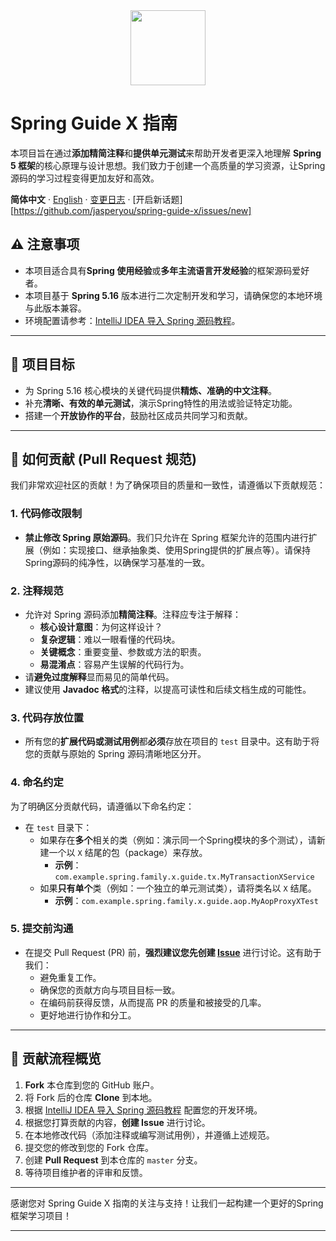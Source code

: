 <div align="center"><a name="readme-top"></a>

<img height="120" src="https://github.com/jasperyou/spring-guide-x/blob/master/Spring_Framework_Logo_2018.svg.png">
</div>

# Spring Guide X 指南

本项目旨在通过**添加精简注释**和**提供单元测试**来帮助开发者更深入地理解 **Spring 5 框架**的核心原理与设计思想。我们致力于创建一个高质量的学习资源，让Spring源码的学习过程变得更加友好和高效。

**简体中文** · [English](./README.en-US.md)  · [变更日志](./CHANGELOG.md) · [开启新话题][https://github.com/jasperyou/spring-guide-x/issues/new]


## ⚠️ 注意事项

* 本项目适合具有**Spring 使用经验**或**多年主流语言开发经验**的框架源码爱好者。
* 本项目基于 **Spring 5.16** 版本进行二次定制开发和学习，请确保您的本地环境与此版本兼容。
* 环境配置请参考：[IntelliJ IDEA 导入 Spring 源码教程](http://www.glorze.com/1617.html)。

---

## 🎯 项目目标

* 为 Spring 5.16 核心模块的关键代码提供**精炼、准确的中文注释**。
* 补充**清晰、有效的单元测试**，演示Spring特性的用法或验证特定功能。
* 搭建一个**开放协作的平台**，鼓励社区成员共同学习和贡献。

---

## 🚀 如何贡献 (Pull Request 规范)

我们非常欢迎社区的贡献！为了确保项目的质量和一致性，请遵循以下贡献规范：

### 1. 代码修改限制

* **禁止修改 Spring 原始源码**。我们只允许在 Spring 框架允许的范围内进行扩展（例如：实现接口、继承抽象类、使用Spring提供的扩展点等）。请保持Spring源码的纯净性，以确保学习基准的一致。

### 2. 注释规范

* 允许对 Spring 源码添加**精简注释**。注释应专注于解释：
    * **核心设计意图**：为何这样设计？
    * **复杂逻辑**：难以一眼看懂的代码块。
    * **关键概念**：重要变量、参数或方法的职责。
    * **易混淆点**：容易产生误解的代码行为。
* 请**避免过度解释**显而易见的简单代码。
* 建议使用 **Javadoc 格式**的注释，以提高可读性和后续文档生成的可能性。

### 3. 代码存放位置

* 所有您的**扩展代码或测试用例**都**必须**存放在项目的 `test` 目录中。这有助于将您的贡献与原始的 Spring 源码清晰地区分开。

### 4. 命名约定

为了明确区分贡献代码，请遵循以下命名约定：

* 在 `test` 目录下：
    * 如果存在**多个**相关的类（例如：演示同一个Spring模块的多个测试），请新建一个以 `X` 结尾的包（package）来存放。
        * **示例**：`com.example.spring.family.x.guide.tx.MyTransactionXService`
    * 如果**只有单个**类（例如：一个独立的单元测试类），请将类名以 `X` 结尾。
        * **示例**：`com.example.spring.family.x.guide.aop.MyAopProxyXTest`

### 5. 提交前沟通

* 在提交 Pull Request (PR) 前，**强烈建议您先创建 [Issue](https://github.com/jasperyou/spring-guide-x/issues/new)** 进行讨论。这有助于我们：
    * 避免重复工作。
    * 确保您的贡献方向与项目目标一致。
    * 在编码前获得反馈，从而提高 PR 的质量和被接受的几率。
    * 更好地进行协作和分工。

---

## 🤝 贡献流程概览

1.  **Fork** 本仓库到您的 GitHub 账户。
2.  将 Fork 后的仓库 **Clone** 到本地。
3.  根据 [IntelliJ IDEA 导入 Spring 源码教程](http://www.glorze.com/1617.html) 配置您的开发环境。
4.  根据您打算贡献的内容，**创建 Issue** 进行讨论。
5.  在本地修改代码（添加注释或编写测试用例），并遵循上述规范。
6.  提交您的修改到您的 Fork 仓库。
7.  创建 **Pull Request** 到本仓库的 `master` 分支。
8.  等待项目维护者的评审和反馈。

---

感谢您对 Spring Guide X 指南的关注与支持！让我们一起构建一个更好的Spring框架学习项目！

---

